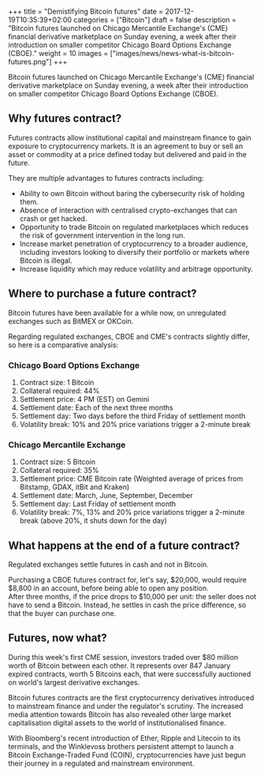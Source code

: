 +++
title = "Demistifying Bitcoin futures"
date = 2017-12-19T10:35:39+02:00
categories = ["Bitcoin"]
draft = false
description = "Bitcoin futures launched on Chicago Mercantile Exchange's (CME) financial derivative marketplace on Sunday evening, a week after their introduction on smaller competitor Chicago Board Options Exchange (CBOE)."
weight = 10
images = ["images/news/news-what-is-bitcoin-futures.png"]
+++

Bitcoin futures launched on Chicago Mercantile Exchange's (CME) financial derivative marketplace on Sunday evening, a week after their introduction on smaller competitor Chicago Board Options Exchange (CBOE).

## Why futures contract?

Futures contracts allow institutional capital and mainstream finance to gain exposure to cryptocurrency markets.
It is an agreement to buy or sell an asset or commodity at a price defined today but delivered and paid in the future.

They are multiple advantages to futures contracts including:

* Ability to own Bitcoin without baring the cybersecurity risk of holding them.
* Absence of interaction with centralised crypto-exchanges that can crash or get hacked.
* Opportunity to trade Bitcoin on regulated marketplaces which reduces the risk of government intervention in the long run.
* Increase market penetration of cryptocurrency to a broader audience, including investors looking to diversify their portfolio or markets where Bitcoin is illegal.
* Increase liquidity which may reduce volatility and arbitrage opportunity.


## Where to purchase a future contract?

Bitcoin futures have been available for a while now, on unregulated exchanges such as BitMEX or OKCoin.

Regarding regulated exchanges, CBOE and CME's contracts slightly differ, so here is a comparative analysis:

### Chicago Board Options Exchange

1. Contract size: 1 Bitcoin
2. Collateral required: 44%
3. Settlement price: 4 PM (EST) on Gemini
4. Settlement date: Each of the next three months
5. Settlement day:  Two days before the third Friday of settlement month
6. Volatility break: 10% and 20% price variations trigger a 2-minute break

### Chicago Mercantile Exchange

1. Contract size: 5 Bitcoin
2. Collateral required: 35%
3. Settlement price: CME Bitcoin rate (Weighted average of prices from Bitstamp, GDAX, itBit and Kraken)
4. Settlement date: March, June, September, December
5. Settlement day:  Last Friday of settlement month
6. Volatility break: 7%, 13% and 20% price variations trigger a 2-minute break (above 20%, it shuts down for the day)

## What happens at the end of a future contract?

Regulated exchanges settle futures in cash and not in Bitcoin. 
 
Purchasing a CBOE futures contract for, let's say, $20,000, would require $8,800 in an account, before being able to open any position.  
After three months, if the price drops to $10,000 per unit: the seller does not have to send a Bitcoin. Instead, he settles in cash the price difference, so that the buyer can purchase one.

## Futures, now what?

During this week's first CME session, investors traded over $80 million worth of Bitcoin between each other.
It represents over 847 January expired contracts, worth 5 Bitcoins each, that were successfully auctioned on world's largest derivative exchanges.

Bitcoin futures contracts are the first cryptocurrency derivatives introduced to mainstream finance and under the regulator's scrutiny. 
The increased media attention towards Bitcoin has also revealed other large market capitalisation digital assets to the world of institutionalised finance. 

With Bloomberg's recent introduction of Ether, Ripple and Litecoin to its terminals, and the Winklevoss brothers persistent attempt to launch a Bitcoin Exchange-Traded Fund (COIN), cryptocurrencies have just begun their journey in a regulated and mainstream environment.
